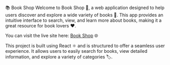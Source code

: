 📚 Book Shop
Welcome to Book Shop 🌟, a web application designed to help users discover and explore a wide variety of books 📖. This app provides an intuitive interface to search, view, and learn more about books, making it a great resource for book lovers ❤️.

You can visit the live site here: [Book Shop](https://chimerical-snickerdoodle-4dce51.netlify.app/) 🌐

This project is built using React ⚛️ and is structured to offer a seamless user experience. It allows users to easily search for books, view detailed information, and explore a variety of categories 🏷️.
